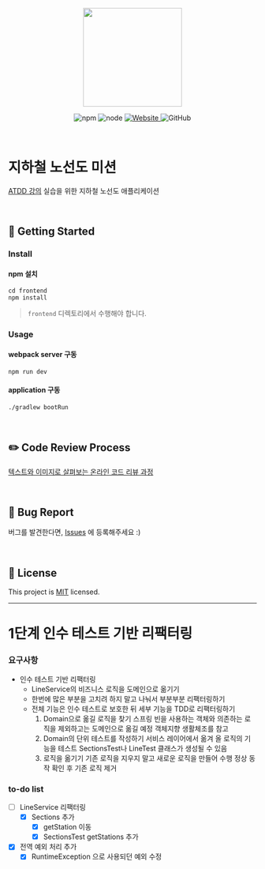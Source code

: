 <p align="center">
    <img width="200px;" src="https://raw.githubusercontent.com/woowacourse/atdd-subway-admin-frontend/master/images/main_logo.png"/>
</p>
<p align="center">
  <img alt="npm" src="https://img.shields.io/badge/npm-6.14.15-blue">
  <img alt="node" src="https://img.shields.io/badge/node-14.18.2-blue">
  <a href="https://edu.nextstep.camp/c/R89PYi5H" alt="nextstep atdd">
    <img alt="Website" src="https://img.shields.io/website?url=https%3A%2F%2Fedu.nextstep.camp%2Fc%2FR89PYi5H">
  </a>
  <img alt="GitHub" src="https://img.shields.io/github/license/next-step/atdd-subway-admin">
</p>

<br>

# 지하철 노선도 미션
[ATDD 강의](https://edu.nextstep.camp/c/R89PYi5H) 실습을 위한 지하철 노선도 애플리케이션

<br>

## 🚀 Getting Started

### Install
#### npm 설치
```
cd frontend
npm install
```
> `frontend` 디렉토리에서 수행해야 합니다.

### Usage
#### webpack server 구동
```
npm run dev
```
#### application 구동
```
./gradlew bootRun
```
<br>

## ✏️ Code Review Process
[텍스트와 이미지로 살펴보는 온라인 코드 리뷰 과정](https://github.com/next-step/nextstep-docs/tree/master/codereview)

<br>

## 🐞 Bug Report

버그를 발견한다면, [Issues](https://github.com/next-step/atdd-subway-service/issues) 에 등록해주세요 :)

<br>

## 📝 License

This project is [MIT](https://github.com/next-step/atdd-subway-service/blob/master/LICENSE.md) licensed.



---
# 1단계 인수 테스트 기반 리팩터링

### 요구사항

* 인수 테스트 기반 리팩터링
    * LineService의 비즈니스 로직을 도메인으로 옮기기
    * 한번에 많은 부분을 고치려 하지 말고 나눠서 부분부분 리팩터링하기
    * 전체 기능은 인수 테스트로 보호한 뒤 세부 기능을 TDD로 리팩터링하기
      1. Domain으로 옮길 로직을 찾기
         스프링 빈을 사용하는 객체와 의존하는 로직을 제외하고는 도메인으로 옮길 예정
         객체지향 생활체조를 참고
      2. Domain의 단위 테스트를 작성하기
         서비스 레이어에서 옮겨 올 로직의 기능을 테스트
         SectionsTest나 LineTest 클래스가 생성될 수 있음
      3. 로직을 옮기기
         기존 로직을 지우지 말고 새로운 로직을 만들어 수행
         정상 동작 확인 후 기존 로직 제거

### to-do list
- [ ] LineService 리팩터링
    - [X] Sections 추가
        - [X] getStation 이동
        - [X] SectionsTest getStations 추가
- [X] 전역 예외 처리 추가
    - [X] RuntimeException 으로 사용되던 예외 수정
